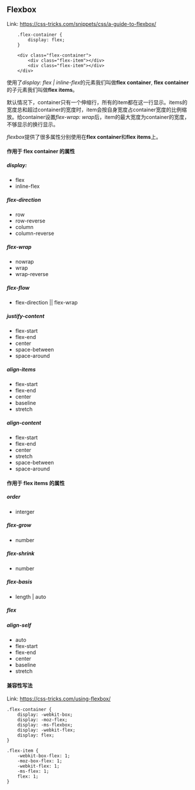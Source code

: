 ## Flexbox
Link: <https://css-tricks.com/snippets/css/a-guide-to-flexbox/>

```
	.flex-container {
		display: flex;
	}
```

```
	<div class="flex-container">
		<div class="flex-item"></div>
		<div class="flex-item"></div>
	</div>
```

使用了*display: flex | inline-flex*的元素我们叫做**flex container**, **flex container**的子元素我们叫做**flex items**。

默认情况下，container只有一个伸缩行，所有的item都在这一行显示。items的宽度总和超过container的宽度时，item会按自身宽度占container宽度的比例缩放。给container设置*flex-wrap: wrap*后，item的最大宽度为container的宽度，不够显示的换行显示。

*flexbox*提供了很多属性分别使用在**flex container**和**flex items**上。

#### 作用于 flex container 的属性
##### display:
* flex
* inline-flex

##### flex-direction
* row
* row-reverse
* column
* column-reverse

##### flex-wrap
* nowrap
* wrap
* wrap-reverse

##### flex-flow
* flex-direction || flex-wrap

##### justify-content
* flex-start
* flex-end
* center
* space-between
* space-around

##### align-items
* flex-start
* flex-end
* center
* baseline
* stretch

##### align-content
* flex-start
* flex-end
* center
* stretch
* space-between
* space-around

#### 作用于 flex items 的属性
##### order
* interger

##### flex-grow
* number

##### flex-shrink
* number

##### flex-basis
* length | auto

##### flex

##### align-self
* auto
* flex-start
* flex-end
* center
* baseline
* stretch


#### 兼容性写法
Link: <https://css-tricks.com/using-flexbox/>

```
.flex-container {
	display: -webkit-box;
	display: -moz-flex;
	display: -ms-flexbox;
	display: -webkit-flex;
	display: flex;
}

.flex-item {
	-webkit-box-flex: 1;
	-moz-box-flex: 1;
	-webkit-flex: 1;
	-ms-flex: 1;
	flex: 1;
}
```













